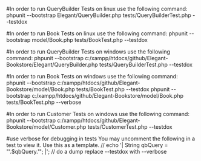 
#In order to run QueryBuilder Tests on linux use the following command:
phpunit --bootstrap  Elegant/QueryBuilder.php tests/QueryBuilderTest.php --testdox

#In order to run Book Tests on linux use the following command:
phpunit --bootstrap  model/Book.php tests/BookTest.php --testdox


#In order to run QueryBuilder Tests on windows use the following command:
phpunit --bootstrap c:/xampp/htdocs/github/Elegant-Bookstore/Elegant/QueryBuilder.php tests/QueryBuilderTest.php --testdox


#In order to run Book Tests on windows use the following command:
phpunit --bootstrap c:/xampp/htdocs/github/Elegant-Bookstore/model/Book.php tests/BookTest.php --testdox
phpunit --bootstrap c:/xampp/htdocs/github/Elegant-Bookstore/model/Book.php tests/BookTest.php --verbose 

#In order to run Customer Tests on windows use the following command:
phpunit --bootstrap c:/xampp/htdocs/github/Elegant-Bookstore/model/Customer.php tests/CustomerTest.php --testdox


#use verbose for debugging in tests
You may uncomment the following in a test to view it.  Use this as a template.
// echo '| String qbQuery = "'.$qbQuery.'"; |'; // do a dump replace --testdox with --verbose 


